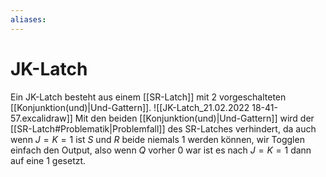 ```yaml
---
aliases: 
---
```

# JK-Latch
Ein JK-Latch besteht aus einem [[SR-Latch]] mit 2 vorgeschalteten [[Konjunktion(und)|Und-Gattern]].
![[JK-Latch_21.02.2022 18-41-57.excalidraw]]
Mit den beiden [[Konjunktion(und)|Und-Gattern]] wird der [[SR-Latch#Problematik|Problemfall]] des SR-Latches verhindert, da auch wenn $J=K=1$ ist $S$ und $R$ beide niemals $1$ werden können, wir Togglen einfach den Output, also wenn $Q$ vorher $0$ war ist es nach $J=K=1$ dann auf eine $1$ gesetzt.